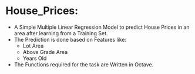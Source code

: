 # House_Prices:

- A Simple Multiple Linear Regression Model to predict House Prices in an area after learning from a Training Set.
- The Prediction is done based on Features like:
  - Lot Area
  - Above Grade Area
  - Years Old
- The Functions required for the task are Written in Octave.
